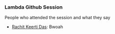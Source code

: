 ### Lambda Github Session

People who attended the session and what they say 

- [Rachit Keerti Das](https://github.com/RachitKeertiDas): Bwoah
